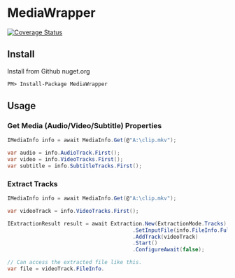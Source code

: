 # MediaWrapper

[![Coverage Status](https://coveralls.io/repos/github/jgozner/MediaWrapper/badge.svg?branch=master)](https://coveralls.io/github/jgozner/MediaWrapper?branch=master) 

## Install

Install from Github nuget.org 

```xml
PM> Install-Package MediaWrapper
```

## Usage

### Get Media (Audio/Video/Subtitle) Properties
```csharp
IMediaInfo info = await MediaInfo.Get(@"A:\clip.mkv");

var audio = info.AudioTrack.First();
var video = info.VideoTracks.First();
var subtitle = info.SubtitleTracks.First();
```

### Extract Tracks
```csharp
IMediaInfo info = await MediaInfo.Get(@"A:\clip.mkv");

var videoTrack = info.VideoTracks.First();

IExtractionResult result = await Extraction.New(ExtractionMode.Tracks)
                                        .SetInputFile(info.FileInfo.FullName)
                                        .AddTrack(videoTrack)
                                        .Start()
                                        .ConfigureAwait(false);

// Can access the extracted file like this.
var file = videoTrack.FileInfo. 
```